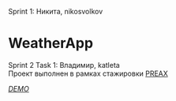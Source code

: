 Sprint 1: Никита, nikosvolkov
# WeatherApp
Sprint 2 Task 1: Владимир, katleta  
Проект выполнен в рамках стажировки [PREAX](https://preax.ru/sprints)

[*DEMO*](https://cactys.github.io/weather-app-2/)
